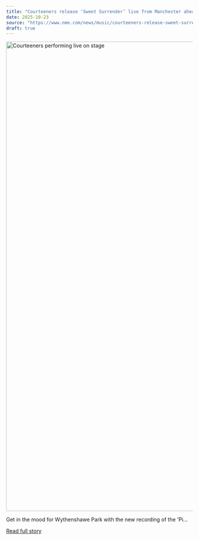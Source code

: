```yaml
---
title: "Courteeners release ‘Sweet Surrender’ live from Manchester ahead of huge 2026 show"
date: 2025-10-23
source: "https://www.nme.com/news/music/courteeners-release-sweet-surrender-live-from-manchester-ahead-of-huge-2026-show-3901548?utm_source=rss&utm_medium=rss&utm_campaign=courteeners-release-sweet-surrender-live-from-manchester-ahead-of-huge-2026-show"
draft: true
---
```


<p><img alt="Courteeners performing live on stage" class="attachment-full size-full wp-post-image" height="1270" src="https://www.nme.com/wp-content/uploads/2025/10/CourteenersSweetSurrender-live-track.jpg" width="2000" /></p>
<p>Get in the mood for Wythenshawe Park with the new recording of the 'Pi...

[Read full story](https://www.nme.com/news/music/courteeners-release-sweet-surrender-live-from-manchester-ahead-of-huge-2026-show-3901548?utm_source=rss&utm_medium=rss&utm_campaign=courteeners-release-sweet-surrender-live-from-manchester-ahead-of-huge-2026-show)
